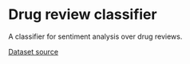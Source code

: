 # Drug review classifier

A classifier for sentiment analysis over drug reviews.

[Dataset source](https://archive.ics.uci.edu/ml/datasets/Drug+Review+Dataset+%28Drugs.com%29#)